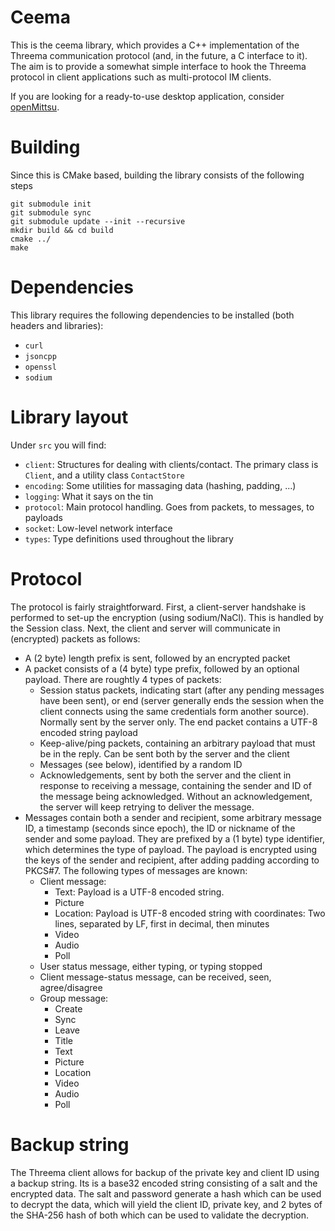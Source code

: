 Ceema
=====
This is the ceema library, which provides a C++ implementation of the Threema
communication protocol (and, in the future, a C interface to it). The aim is to
provide a somewhat simple interface to hook the Threema protocol in client
applications such as multi-protocol IM clients.

If you are looking for a ready-to-use desktop application, consider
[openMittsu](https://github.com/blizzard4591/openMittsu).

Building
========
Since this is CMake based, building the library consists of the following steps

    git submodule init
    git submodule sync
    git submodule update --init --recursive
    mkdir build && cd build
    cmake ../
    make

Dependencies
============
This library requires the following dependencies to be installed (both headers
and libraries):

* `curl`
* `jsoncpp`
* `openssl`
* `sodium`

Library layout
==============
Under `src` you will find:
* `client`: Structures for dealing with clients/contact. The primary class is
`Client`, and a utility class `ContactStore`
* `encoding`: Some utilities for massaging data (hashing, padding, ...)
* `logging`: What it says on the tin
* `protocol`: Main protocol handling. Goes from packets, to messages, to
payloads
* `socket`: Low-level network interface
* `types`: Type definitions used throughout the library

Protocol
========
The protocol is fairly straightforward. First, a client-server handshake is
performed to set-up the encryption (using sodium/NaCl). This is handled by the
Session class. Next, the client and
server will communicate in (encrypted) packets as follows:
* A (2 byte) length prefix is sent, followed by an encrypted packet
* A packet consists of a (4 byte) type prefix, followed by an optional payload.
There are roughtly 4 types of packets:
  * Session status packets, indicating start (after any pending messages have
  been sent), or end (server generally ends the session when the client
  connects using the same credentials form another source). Normally sent by the
  server only. The end packet contains a UTF-8 encoded string payload
  * Keep-alive/ping packets, containing an arbitrary payload that must be in the
  reply. Can be sent both by the server and the client
  * Messages (see below), identified by a random ID
  * Acknowledgements, sent by both the server and the client in response to
  receiving a message, containing the sender and ID of the message being
  acknowledged. Without an acknowledgement, the server will keep retrying to
  deliver the message.
* Messages contain both a sender and recipient, some arbitrary message ID,
a timestamp (seconds since epoch), the ID or nickname of the sender and some
payload. They are prefixed by a (1 byte) type identifier, which determines
the type of payload. The payload is encrypted using the keys of the sender and
recipient, after adding padding according to PKCS#7. The following types of
messages are known:
  * Client message:
    * Text: Payload is a UTF-8 encoded string.
    * Picture
    * Location: Payload is UTF-8 encoded string with coordinates: Two lines,
    separated by LF, first in decimal, then minutes
    * Video
    * Audio
    * Poll
  * User status message, either typing, or typing stopped
  * Client message-status message, can be received, seen, agree/disagree
  * Group message:
    * Create
    * Sync
    * Leave
    * Title
    * Text
    * Picture
    * Location
    * Video
    * Audio
    * Poll

Backup string
=============
The Threema client allows for backup of the private key and client ID using a
backup string. Its is a base32 encoded string consisting of a salt and the
encrypted data. The salt and password generate a hash which can be used to
decrypt the data, which will yield the client ID, private key, and 2 bytes of
the SHA-256 hash of both which can be used to validate the decryption.
